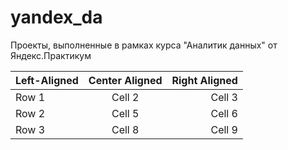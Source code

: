 # yandex_da
Проекты, выполненные в рамках курса "Аналитик данных" от Яндекс.Практикум

| Left-Aligned  | Center Aligned  | Right Aligned |
|:------------- |:---------------:| -------------:|
| Row 1         | Cell 2          | Cell 3        |
| Row 2         | Cell 5          | Cell 6        |
| Row 3         | Cell 8          | Cell 9        |

